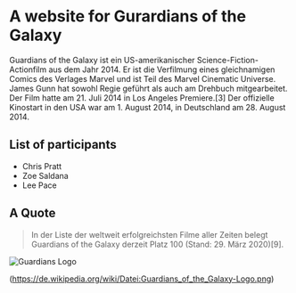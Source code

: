 # A website for Gurardians of the Galaxy

Guardians of the Galaxy ist ein US-amerikanischer Science-Fiction-Actionfilm aus dem Jahr 2014. Er ist die Verfilmung eines gleichnamigen Comics des Verlages Marvel und ist Teil des Marvel Cinematic Universe. James Gunn hat sowohl Regie geführt als auch am Drehbuch mitgearbeitet. Der Film hatte am 21. Juli 2014 in Los Angeles Premiere.[3] Der offizielle Kinostart in den USA war am 1. August 2014, in Deutschland am 28. August 2014.

## List of participants

* Chris Pratt
* Zoe Saldana
* Lee Pace

## A Quote

> In der Liste der weltweit erfolgreichsten Filme aller Zeiten belegt Guardians of the Galaxy derzeit Platz 100 (Stand: 29. März 2020)[9].


![Guardians Logo](https://de.wikipedia.org/wiki/Datei:Guardians_of_the_Galaxy-Logo.png)


(https://de.wikipedia.org/wiki/Datei:Guardians_of_the_Galaxy-Logo.png)